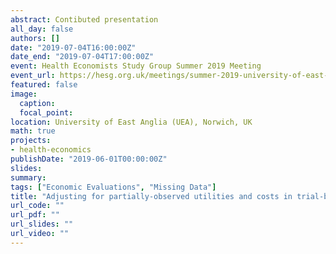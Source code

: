 ```yaml
---
abstract: Contibuted presentation
all_day: false
authors: []
date: "2019-07-04T16:00:00Z"
date_end: "2019-07-04T17:00:00Z"
event: Health Economists Study Group Summer 2019 Meeting
event_url: https://hesg.org.uk/meetings/summer-2019-university-of-east-anglia/
featured: false
image:
  caption: 
  focal_point: 
location: University of East Anglia (UEA), Norwich, UK
math: true
projects:
- health-economics
publishDate: "2019-06-01T00:00:00Z"
slides: 
summary: 
tags: ["Economic Evaluations", "Missing Data"]
title: "Adjusting for partially-observed utilities and costs in trial-based cost-effectiveness analysis: a comparison of different methods and their performance"
url_code: ""
url_pdf: ""
url_slides: ""
url_video: ""
---
```





